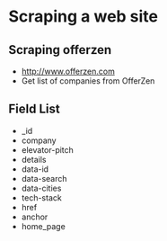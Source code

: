 # Scraping a web site

## Scraping offerzen
* http://www.offerzen.com
* Get list of companies from OfferZen

## Field List
* _id
* company
* elevator-pitch
* details
* data-id
* data-search
* data-cities
* tech-stack
* href
* anchor
* home_page
